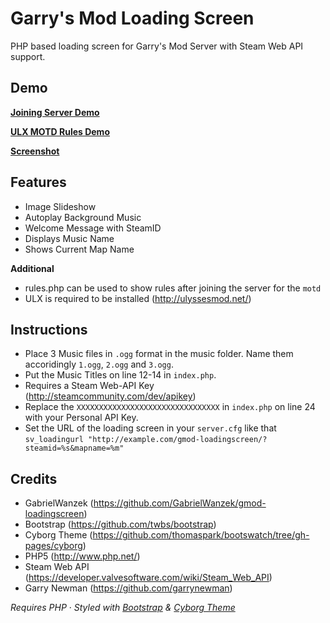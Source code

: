 Garry's Mod Loading Screen
==================

PHP based loading screen for Garry's Mod Server with Steam Web API support.

## Demo

**[Joining Server Demo](http://au1st3in.no-ip.info/gmod/?steamid=76561198026915793&mapname=gm_bigcity)**

**[ULX MOTD Rules Demo](http://au1st3in.no-ip.info/gmod/rules.php)**

**[Screenshot](http://i.imgur.com/GjxCBJT.jpg)**

## Features

- Image Slideshow
- Autoplay Background Music
- Welcome Message with SteamID
- Displays Music Name
- Shows Current Map Name

**Additional**
- rules.php can be used to show rules after joining the server for the `motd`
- ULX is required to be installed (http://ulyssesmod.net/)


## Instructions

* Place 3 Music files in `.ogg` format in the music folder. Name them accoridingly `1.ogg`, `2.ogg` and `3.ogg`.
* Put the Music Titles on line 12-14 in `index.php`.
* Requires a Steam Web-API Key (http://steamcommunity.com/dev/apikey)
* Replace the `XXXXXXXXXXXXXXXXXXXXXXXXXXXXXXXX` in `index.php` on line 24 with your Personal API Key.
* Set the URL of the loading screen in your `server.cfg` like that `sv_loadingurl "http://example.com/gmod-loadingscreen/?steamid=%s&mapname=%m"`

## Credits
* GabrielWanzek (https://github.com/GabrielWanzek/gmod-loadingscreen)
* Bootstrap (https://github.com/twbs/bootstrap)
* Cyborg Theme (https://github.com/thomaspark/bootswatch/tree/gh-pages/cyborg)
* PHP5 (http://www.php.net/)
* Steam Web API (https://developer.valvesoftware.com/wiki/Steam_Web_API)
* Garry Newman (https://github.com/garrynewman)

_Requires PHP_ &middot; _Styled with [Bootstrap](http://getbootstrap.com/) & [Cyborg Theme](http://bootswatch.com/cyborg/)_







